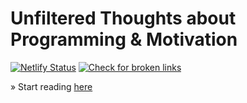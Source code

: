 # Unfiltered Thoughts about Programming & Motivation

[![Netlify Status](https://api.netlify.com/api/v1/badges/30c39462-05bb-4bcd-befb-062b96819cd7/deploy-status)](https://app.netlify.com/sites/progmot/deploys)
[![Check for broken links](https://github.com/rieckpil/progmot/actions/workflows/broken-links.yml/badge.svg)](https://github.com/rieckpil/progmot/actions/workflows/broken-links.yml)

» Start reading [here](https://progmot.com)
